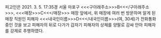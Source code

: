 피고인은 2021. 3. 5. 17:35경 서울 마포구 <<<구아래주소>>>B<<</구아래주소>>>, <<<매장>>>C<<</매장>>> 매장 앞에서, 위 매장에 여러 번 방문하며 알게 된 매장 직원인 피해자 <<<내국인이름>>>D<<</내국인이름>>>(여, 30세)가 전화통화 중인 것을 보고 피해자의 뒤로 다가가 갑자기 피해자의 상체를 양팔로 감싸 안아 피해자를 강제로 추행하였다.